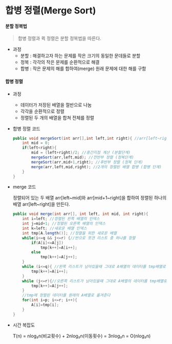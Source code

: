 # 합병 정렬(Merge Sort)

#### 분할 정복법

> 합병 정렬과 퀵 정렬은 분할 정복법을 따른다.

- 과정
  - 분할 : 해결하고자 하는 문제를 작은 크기의 동일한 문데들로 분할
  - 정복 : 각각의 작은 문제를 순환적으로 해결
  - 합병 : 작은 문제의 해를 합하여(merge) 원래 문제에 대한 해를  구함

#### 합병 정렬

- 과정

  - 데이터가 저장된 배열을 절반으로 나눔
  - 각각을 순환적으로 정렬
  - 정렬된 두 개의 배열을 합쳐 전체를 정렬

- 합병 정렬 코드

  ```java
  public void mergeSort(int arr[],int left,int right){ //arr[left~right]을 정렬한다
      int mid = 0;
      if(left<right){
          mid = (left+right)/2; //중간지점 계산 (분할단계)
          mergeSort(arr,left,mid); //전반부 정렬 (정복단계)
          mergeSort(arr,mid+1,right); //후반부 정렬 (정복 단계)
          merge(arr,left,mid,right); //2개의 정렬된 배열 합병 (합병 단계)
      }
  }
  ```

- merge 코드

  정렬되어 있는 두 배열 arr[left~mid]와 arr[mid+1~right]을 합하여
  정렬된 하나의 배열 arr[left~right]을 만든다.

  ```java
  public void merge(int arr[], int left, int mid, int right){
      int i=left; //정렬된 왼쪽 배열의 인덱스
      int j=mid+1; //정렬된 오른쪽 배열의 인덱스
      int k=left; //새로운 배열 인덱스
      int tmp[A.length()]; //정렬을 위한 새로운 배열
      while(i<=q && j<=r) {//반으로 쪼갠 리스트 중 하나를 정렬
          if(A[i]<=A[j])
              tmp[k++]=A[i++];
          else
              tmp[k++]=A[j++];
      }
      while (i<=q){ //왼쪽 리스트가 남아있을때 그대로 A배열의 데이터를 tmp배열로 복사
          tmp[k++]=A[i++];
      }
      while (j<=r){//오른쪽 리스트가 남아있을때 그대로 A배열의 데이터를 tmp배열로 복사
          tmp[k++]=A[j++];
      }
      //tmp에 정렬된 데이터를 원래의 A배열로 옮겨준다
      for(int i=p; i<=r; i++){
          A[i]=tmp[i];
      }
  }
  ```

- 시간 복잡도

  T(n) = nlog₂n(비교횟수) + 2nlog₂n(이동횟수) = 3nlog₂n = O(nlog₂n)